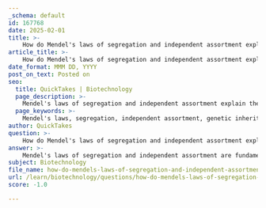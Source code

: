 ```yaml
---
_schema: default
id: 167768
date: 2025-02-01
title: >-
    How do Mendel's laws of segregation and independent assortment explain genetic inheritance?
article_title: >-
    How do Mendel's laws of segregation and independent assortment explain genetic inheritance?
date_format: MMM DD, YYYY
post_on_text: Posted on
seo:
  title: QuickTakes | Biotechnology
  page_description: >-
    Mendel's laws of segregation and independent assortment explain the mechanisms of genetic inheritance, detailing how alleles are passed from parents to offspring and contributing to genetic diversity.
  page_keywords: >-
    Mendel's laws, segregation, independent assortment, genetic inheritance, alleles, gametes, genetic variation, pea plants, Punnett squares, phenotypic ratio, genetic crosses, evolution, adaptation
author: QuickTakes
question: >-
    How do Mendel's laws of segregation and independent assortment explain genetic inheritance?
answer: >-
    Mendel's laws of segregation and independent assortment are fundamental principles that explain genetic inheritance and the behavior of alleles during gamete formation.\n\n### Law of Segregation\nThe law of segregation states that during the formation of gametes (sperm and egg cells), the two alleles for a gene segregate from each other so that each gamete carries only one allele for each gene. This means that an organism with two alleles for a trait (one inherited from each parent) will pass on only one of those alleles to its offspring. For example, if a pea plant has one allele for purple flowers (P) and one for white flowers (p), the gametes produced will carry either the P or the p allele, but not both.\n\n### Law of Independent Assortment\nThe law of independent assortment states that alleles for different genes assort independently of one another during gamete formation, provided that the genes are located on different chromosomes. This means that the inheritance of one trait will not affect the inheritance of another trait. For instance, if we consider two traits, such as flower color (purple or white) and seed shape (round or wrinkled), the combination of these traits in the offspring can vary independently. This principle is often illustrated using dihybrid crosses, which typically yield a phenotypic ratio of 9:3:3:1 in the offspring.\n\n### Application of Mendel's Laws\nMendel's experiments with pea plants provided the basis for these laws. By performing monohybrid and dihybrid crosses, he was able to observe the inheritance patterns and derive these laws. The use of Punnett squares allows for the visualization of these genetic crosses, helping to predict the genotypic and phenotypic ratios of the offspring.\n\n### Genetic Variation\nThese laws contribute to genetic variation within a population. The random assortment of alleles during gamete formation leads to a diverse range of genetic combinations in the offspring, which is crucial for evolution and adaptation.\n\n### Conclusion\nIn summary, Mendel's laws of segregation and independent assortment explain how traits are inherited from one generation to the next. The law of segregation ensures that offspring receive one allele from each parent, while the law of independent assortment allows for the combination of different traits, leading to genetic diversity. These principles are foundational to the field of genetics and have significant implications for understanding inheritance patterns, genetic disorders, and the overall complexity of genetic variation.
subject: Biotechnology
file_name: how-do-mendels-laws-of-segregation-and-independent-assortment-explain-genetic-inheritance.md
url: /learn/biotechnology/questions/how-do-mendels-laws-of-segregation-and-independent-assortment-explain-genetic-inheritance
score: -1.0

---
```


&nbsp;